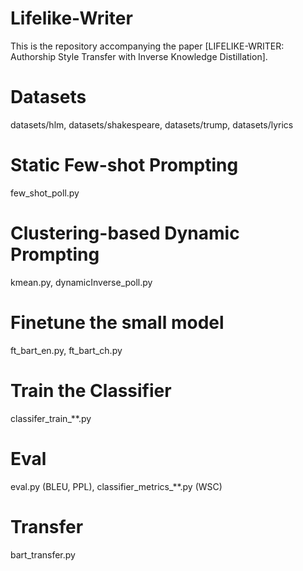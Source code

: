 # Lifelike-Writer
This is the repository accompanying the paper [LIFELIKE-WRITER: Authorship Style Transfer with Inverse Knowledge Distillation].
# Datasets
datasets/hlm, datasets/shakespeare, datasets/trump, datasets/lyrics
# Static Few-shot Prompting
few_shot_poll.py
# Clustering-based Dynamic Prompting
kmean.py, 
dynamicInverse_poll.py
# Finetune the small model
ft_bart_en.py, 
ft_bart_ch.py
# Train the Classifier
classifer_train_**.py
# Eval
eval.py (BLEU, PPL), 
classifier_metrics_**.py (WSC)
# Transfer
bart_transfer.py
